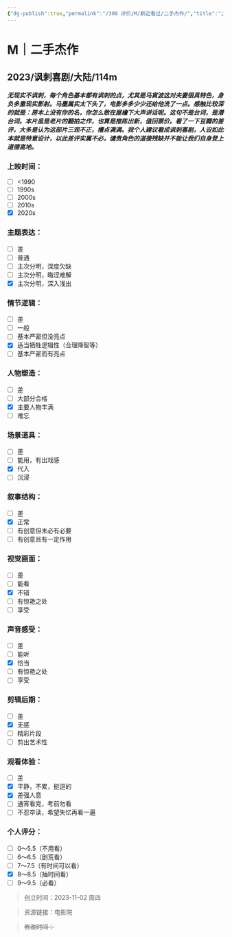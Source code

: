 ```yaml
---
{"dg-publish":true,"permalink":"/300 评价/M/新近看过/二手杰作/","title":"二手杰作","tags":["M","分类"],"created":"2024-01-25T18:45:04.000+08:00","updated":"2024-01-25T18:45:04.000+08:00"}
---
```



# M｜二手杰作
## 2023/讽刺喜剧/大陆/114m
***无现实不讽刺，每个角色基本都有讽刺的点，尤其是马寅波这对夫妻很具特色，身负多重现实影射。马墨属实太下头了，电影多多少少还给他洗了一点。感触比较深的就是：房本上没有你的名，你怎么敢在屋檐下大声讲话呢。这句不是台词，是潜台词。本片虽是老片的翻拍之作，也算是推陈出新，值回票价。看了一下豆瓣的差评，大多是认为这部片三观不正，槽点满满。我个人建议看成讽刺喜剧，人设如此本就是特意设计，以此差评实属不必，谴责角色的道德残缺并不能让我们自身登上道德高地。***
### 上映时间：
- [ ] <1990
- [ ] 1990s
- [ ] 2000s
- [ ] 2010s
- [x] 2020s
### 主题表达：
- [ ] 差
- [ ] 普通
- [ ] 主次分明，深度欠缺
- [ ] 主次分明，晦涩难解
- [x] 主次分明，深入浅出
### 情节逻辑：
- [ ] 差
- [ ] 一般
- [ ] 基本严密但没亮点
- [x] 适当牺牲逻辑性（合理降智等）
- [ ] 基本严密而有亮点
### 人物塑造：
- [ ] 差
- [ ] 大部分合格
- [x] 主要人物丰满
- [ ] 难忘
### 场景道具：
- [ ] 差
- [ ] 能用，有出戏感
- [x] 代入
- [ ] 沉浸
### 叙事结构：
- [ ] 差
- [x] 正常
- [ ] 有创意但未必有必要
- [ ] 有创意且有一定作用
### 视觉画面：
- [ ] 差
- [ ] 能看
- [x] 不错
- [ ] 有惊艳之处
- [ ] 享受
### 声音感受：
- [ ] 差
- [ ] 能听
- [x] 恰当
- [ ] 有惊艳之处
- [ ] 享受
### 剪辑后期：
- [ ] 差
- [x] 无感
- [ ] 精彩片段
- [ ] 剪出艺术性
### 观看体验：
- [ ] 差
- [x] 平静，不累，挺逗的
- [x] 差强人意
- [ ] 通宵看完，考前勿看
- [ ] 不忍卒读，希望失忆再看一遍
### 个人评分：
- [ ] 0～5.5（不用看）
- [ ] 6～6.5（剧荒看）
- [ ] 7～7.5（有时间可以看）
- [x] 8～8.5（抽时间看）
- [ ] 9～9.5（必看）

>创立时间：2023-11-02 周四

>资源链接：电影院

>~~修改时间：~~



